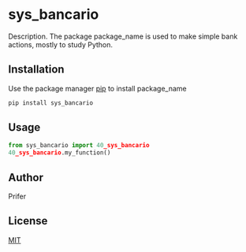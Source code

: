# sys_bancario

Description. 
The package package_name is used to make simple bank actions, mostly to study Python.

## Installation

Use the package manager [pip](https://pip.pypa.io/en/stable/) to install package_name

```bash
pip install sys_bancario
```

## Usage

```python
from sys_bancario import 40_sys_bancario
40_sys_bancario.my_function()
```

## Author
Prifer

## License
[MIT](https://choosealicense.com/licenses/mit/)

